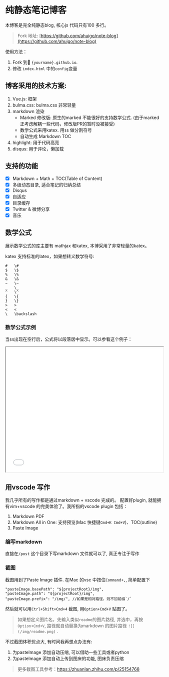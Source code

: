 # 纯静态笔记博客
本博客是完全纯静态blog, 核心js 代码只有100 多行。 

> Fork 地址: [https://github.com/ahuigo/note-blog](https://github.com/ahuigo/note-blog)

使用方法：
1. Fork 到 `{yourname}.github.io`.
2. 修改 `index.html` 中的`config`变量

## 博客采用的技术方案:
1. Vue.js: 框架
2. bulma.css: bulma.css 非常轻量
3. markdown 渲染
    - Marked 修改版: 原生的marked 不能很好的支持数学公式. (由于marked 正考虑解耦一些代码，修改版PR的暂时没被接受)
    - 数学公式采用katex. 用`$$` 做分割符号
    - 自动生成 Markdown TOC
4. highlight: 用于代码高亮
5. disqus: 用于评论，懒加载

## 支持的功能

- [x] Markdown + Math + TOC(Table of Content)
- [x] 多级动态目录, 适合笔记的归纳总结
- [x] Disqus
- [x] 自适应
- [x] 目录缓存
- [x] Twitter & 微博分享
- [x] 音乐

## 数学公式
展示数学公式的库主要有 mathjax 和katex, 本博采用了非常轻量的katex。

katex 支持标准的latex，如果想转义数学符号:

    #	\#
    $	\$
    %	\%
    &	\&
    ~	\~
    _	\_
    ^	\^
    {	\{
    }	\}
    >	>
    <	<
    \	\backslash

### 数学公式示例
当`$$`出现在空行后，公式将以段落居中显示。可以参看这个例子：

<iframe width="100%" height="400px" src="md.html"></iframe>

## 用vscode 写作
我几乎所有的写作都是通过markdown + vscode 完成的。
配置好plugin, 就能拥有vim+vscode 的完美体验了。我所指的vscode plugin 包括：
1. Markdown PDF
2. Markdown All in One: 支持预览(Mac 快捷键`Cmd+K Cmd+V`)、TOC(outline)
3. Paste Image

### 编写markdown
直接在`/post` 这个目录下写markdown 文件就可以了, 真正专注于写作

### 截图
截图用到了Paste Image 插件. 在Mac 的vsc 中按住`Command+,`, 简单配置下

    "pasteImage.basePath": "${projectRoot}/img",
    "pasteImage.path": "${projectRoot}/img",
    "pasteImage.prefix": "/img/", //如果是相对路径，则不加前缀`/`

然后就可以用`Ctrl+Shift+Cmd+4` 截图, 用`Option+Cmd+V` 贴图了。

> 如果想定义图片名，先输入类似`readme`的图片路径, 并选中，再按`Option+Cmd+V`, 路径就自动替换为markdown 的图片路径 `![](/img/readme.png)` .

不过截图体积优点大, 有时间我再想点办法有:
1. 为pasteImage 添加自动压缩, 可以借助一些工具或者python 
2. 为pasteImage 添加自动上传到图床的功能, 图床负责压缩

> 更多截图工具参考：https://zhuanlan.zhihu.com/p/25154768
